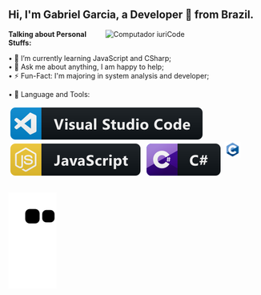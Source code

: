 <!-- Your title -->
## Hi, I'm Gabriel Garcia, a Developer 🚀 from Brazil.

<img src="https://raw.githubusercontent.com/MicaelliMedeiros/micaellimedeiros/master/image/computer-illustration.png" min-width="310px" max-width="310px" width="310px" align="right" alt="Computador iuriCode">

<p align="left"> 
  <strong>Talking about Personal Stuffs:</strong><br>
  <div>• 🌱 I’m currently learning JavaScript and CSharp;
  </div>• 💬 Ask me about anything, I am happy to help;
  <div> • ⚡️ Fun-Fact: I'm majoring in system analysis and developer;
  
<p>
<p align="left">
  • 🦄 Language and Tools: <p align="left">
   <img src="https://raw.githubusercontent.com/8bithemant/8bithemant/master/svg/dev/tools/visualstudio_code.svg" alt="vscode" style="vertical-align:top; margin:4px">
   <img src="https://raw.githubusercontent.com/8bithemant/8bithemant/master/svg/dev/languages/js.svg" alt="js" style="vertical-align:top; margin:4px">
  <img src="https://raw.githubusercontent.com/8bithemant/8bithemant/master/svg/dev/languages/csharp.svg" alt="csharp" style="vertical-align:top; margin:4px">
   <img title="C" alt="C" width="32px" src="https://raw.githubusercontent.com/github/explore/master/topics/c/c.png"> 
</p>
<div>

  </div><p align="left">
<div> 
  <h2 align="left"></h2>
  
  ![Snake animation](https://github.com/rafaballerini/rafaballerini/blob/output/github-contribution-grid-snake.svg)

